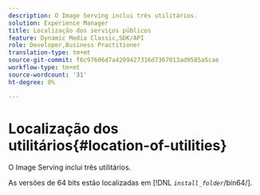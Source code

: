 ```yaml
---
description: O Image Serving inclui três utilitários.
solution: Experience Manager
title: Localização dos serviços públicos
feature: Dynamic Media Classic,SDK/API
role: Developer,Business Practitioner
translation-type: tm+mt
source-git-commit: f6c97606d7a4209427316d7367013ad9585a5cae
workflow-type: tm+mt
source-wordcount: '31'
ht-degree: 0%

---
```



# Localização dos utilitários{#location-of-utilities}

O Image Serving inclui três utilitários.

As versões de 64 bits estão localizadas em [!DNL *`install_folder`*/bin64/].
